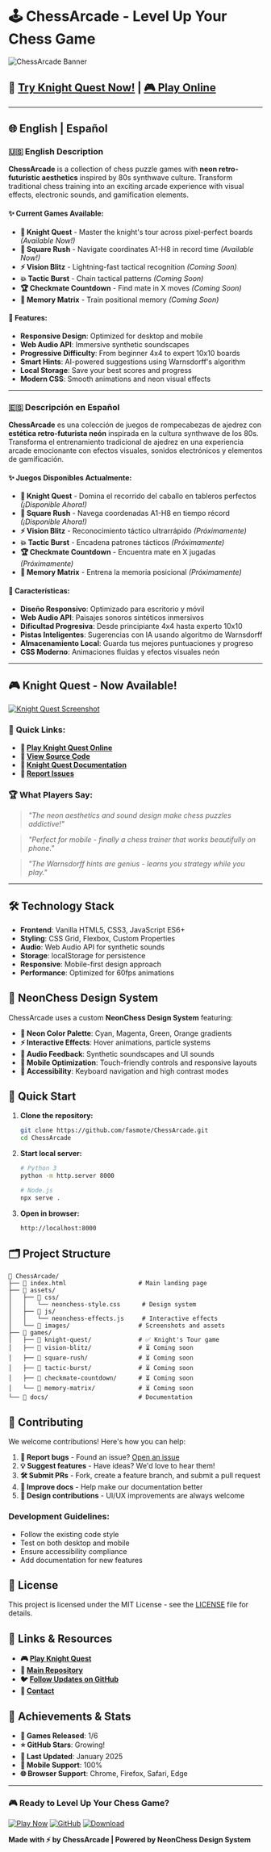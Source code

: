 # 🕹️ ChessArcade - Level Up Your Chess Game

![ChessArcade Banner](./assets/images/chessarcade-banner.png)

## 🚀 [Try Knight Quest Now!](https://github.com/fasmote/ChessArcade/tree/main/games/knight-quest) | [🎮 Play Online](https://fasmote.github.io/ChessArcade/games/knight-quest/)

---

## 🌐 English | Español

### 🇺🇸 **English Description**

**ChessArcade** is a collection of chess puzzle games with **neon retro-futuristic aesthetics** inspired by 80s synthwave culture. Transform traditional chess training into an exciting arcade experience with visual effects, electronic sounds, and gamification elements.

#### ✨ **Current Games Available:**
- **🐴 Knight Quest** - Master the knight's tour across pixel-perfect boards *(Available Now!)*
- **🎯 Square Rush** - Navigate coordinates A1-H8 in record time *(Available Now!)*
- **⚡ Vision Blitz** - Lightning-fast tactical recognition *(Coming Soon)*
- **💥 Tactic Burst** - Chain tactical patterns *(Coming Soon)*
- **🏆 Checkmate Countdown** - Find mate in X moves *(Coming Soon)*
- **🧠 Memory Matrix** - Train positional memory *(Coming Soon)*

#### 🎯 **Features:**
- **Responsive Design**: Optimized for desktop and mobile
- **Web Audio API**: Immersive synthetic soundscapes
- **Progressive Difficulty**: From beginner 4x4 to expert 10x10 boards
- **Smart Hints**: AI-powered suggestions using Warnsdorff's algorithm
- **Local Storage**: Save your best scores and progress
- **Modern CSS**: Smooth animations and neon visual effects

---

### 🇪🇸 **Descripción en Español**

**ChessArcade** es una colección de juegos de rompecabezas de ajedrez con **estética retro-futurista neón** inspirada en la cultura synthwave de los 80s. Transforma el entrenamiento tradicional de ajedrez en una experiencia arcade emocionante con efectos visuales, sonidos electrónicos y elementos de gamificación.

#### ✨ **Juegos Disponibles Actualmente:**
- **🐴 Knight Quest** - Domina el recorrido del caballo en tableros perfectos *(¡Disponible Ahora!)*
- **🎯 Square Rush** - Navega coordenadas A1-H8 en tiempo récord *(¡Disponible Ahora!)*
- **⚡ Vision Blitz** - Reconocimiento táctico ultrarrápido *(Próximamente)*
- **💥 Tactic Burst** - Encadena patrones tácticos *(Próximamente)*
- **🏆 Checkmate Countdown** - Encuentra mate en X jugadas *(Próximamente)*
- **🧠 Memory Matrix** - Entrena la memoria posicional *(Próximamente)*

#### 🎯 **Características:**
- **Diseño Responsivo**: Optimizado para escritorio y móvil
- **Web Audio API**: Paisajes sonoros sintéticos inmersivos
- **Dificultad Progresiva**: Desde principiante 4x4 hasta experto 10x10
- **Pistas Inteligentes**: Sugerencias con IA usando algoritmo de Warnsdorff
- **Almacenamiento Local**: Guarda tus mejores puntuaciones y progreso
- **CSS Moderno**: Animaciones fluidas y efectos visuales neón

---

## 🎮 Knight Quest - Now Available!

[![Knight Quest Screenshot](./assets/images/knight-quest-preview.png)](https://fasmote.github.io/ChessArcade/games/knight-quest/)

### 🔗 **Quick Links:**
- **🎯 [Play Knight Quest Online](https://fasmote.github.io/ChessArcade/games/knight-quest/)**
- **📁 [View Source Code](https://github.com/fasmote/ChessArcade/tree/main/games/knight-quest)**
- **📖 [Knight Quest Documentation](./games/knight-quest/README.md)**
- **🐛 [Report Issues](https://github.com/fasmote/ChessArcade/issues)**

### 🏆 **What Players Say:**
> *\"The neon aesthetics and sound design make chess puzzles addictive!\"*

> *\"Perfect for mobile - finally a chess trainer that works beautifully on phone.\"*

> *\"The Warnsdorff hints are genius - learns you strategy while you play.\"*

---

## 🛠️ **Technology Stack**

- **Frontend**: Vanilla HTML5, CSS3, JavaScript ES6+
- **Styling**: CSS Grid, Flexbox, Custom Properties
- **Audio**: Web Audio API for synthetic sounds  
- **Storage**: localStorage for persistence
- **Responsive**: Mobile-first design approach
- **Performance**: Optimized for 60fps animations

## 🎨 **NeonChess Design System**

ChessArcade uses a custom **NeonChess Design System** featuring:

- **🌈 Neon Color Palette**: Cyan, Magenta, Green, Orange gradients
- **⚡ Interactive Effects**: Hover animations, particle systems
- **🎵 Audio Feedback**: Synthetic soundscapes and UI sounds
- **📱 Mobile Optimization**: Touch-friendly controls and responsive layouts
- **🎯 Accessibility**: Keyboard navigation and high contrast modes

## 🚀 **Quick Start**

1. **Clone the repository:**
   ```bash
   git clone https://github.com/fasmote/ChessArcade.git
   cd ChessArcade
   ```

2. **Start local server:**
   ```bash
   # Python 3
   python -m http.server 8000
   
   # Node.js
   npx serve .
   ```

3. **Open in browser:**
   ```
   http://localhost:8000
   ```

## 🗂️ **Project Structure**

```
📁 ChessArcade/
├── 📄 index.html                    # Main landing page
├── 📁 assets/
│   ├── 📁 css/
│   │   └── neonchess-style.css      # Design system
│   ├── 📁 js/
│   │   └── neonchess-effects.js     # Interactive effects
│   └── 📁 images/                   # Screenshots and assets
├── 📁 games/
│   ├── 📁 knight-quest/             # ✅ Knight's Tour game
│   ├── 📁 vision-blitz/             # ⏳ Coming soon
│   ├── 📁 square-rush/              # ⏳ Coming soon
│   ├── 📁 tactic-burst/             # ⏳ Coming soon
│   ├── 📁 checkmate-countdown/      # ⏳ Coming soon
│   └── 📁 memory-matrix/            # ⏳ Coming soon
└── 📁 docs/                         # Documentation
```

## 🤝 **Contributing**

We welcome contributions! Here's how you can help:

1. **🐛 Report bugs** - Found an issue? [Open an issue](https://github.com/fasmote/ChessArcade/issues)
2. **💡 Suggest features** - Have ideas? We'd love to hear them!
3. **🛠️ Submit PRs** - Fork, create a feature branch, and submit a pull request
4. **📖 Improve docs** - Help make our documentation better
5. **🎨 Design contributions** - UI/UX improvements are always welcome

### Development Guidelines:
- Follow the existing code style
- Test on both desktop and mobile
- Ensure accessibility compliance
- Add documentation for new features

## 📜 **License**

This project is licensed under the MIT License - see the [LICENSE](./LICENSE) file for details.

## 🔗 **Links & Resources**

- **🎮 [Play Knight Quest](https://fasmote.github.io/ChessArcade/games/knight-quest/)**
- **📁 [Main Repository](https://github.com/fasmote/ChessArcade)**
- **🐦 [Follow Updates on GitHub](https://github.com/fasmote)**
- **📧 [Contact](https://github.com/fasmote)**

## 🏅 **Achievements & Stats**

- **🎯 Games Released**: 1/6
- **⭐ GitHub Stars**: Growing!
- **🔧 Last Updated**: January 2025
- **📱 Mobile Support**: 100%
- **🌐 Browser Support**: Chrome, Firefox, Safari, Edge

---

<div align=\"center\">

### 🎮 **Ready to Level Up Your Chess Game?**

[![Play Now](https://img.shields.io/badge/🎯_Play_Knight_Quest-FF0080?style=for-the-badge)](https://fasmote.github.io/ChessArcade/games/knight-quest/)
[![GitHub](https://img.shields.io/badge/⭐_Star_on_GitHub-00FFFF?style=for-the-badge&logo=github)](https://github.com/fasmote/ChessArcade)
[![Download](https://img.shields.io/badge/📱_Open_Source-00FF80?style=for-the-badge&logo=download)](https://github.com/fasmote/ChessArcade)

**Made with ⚡ by ChessArcade | Powered by NeonChess Design System**

</div>
